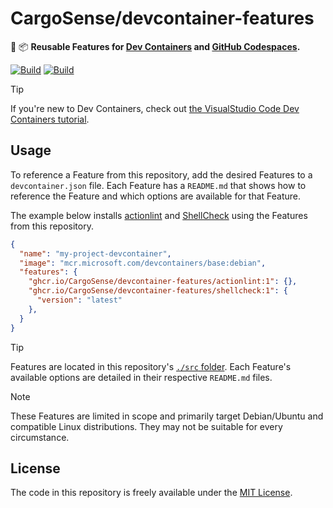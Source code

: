 # CargoSense/devcontainer-features

🐳 📦 **Reusable Features for [Dev Containers](https://code.visualstudio.com/docs/devcontainers/containers) and [GitHub Codespaces](https://github.com/features/codespaces).**

[![Build](https://img.shields.io/github/actions/workflow/status/CargoSense/devcontainer-features/lint.yml?branch=main&label=Lint&logo=github&style=for-the-badge)](https://github.com/CargoSense/devcontainer-features/actions/workflows/lint.yml)
[![Build](https://img.shields.io/github/actions/workflow/status/CargoSense/devcontainer-features/test.yml?branch=main&label=Test&logo=github&style=for-the-badge)](https://github.com/CargoSense/devcontainer-features/actions/workflows/test.yml)

> [!TIP]
> If you're new to Dev Containers, check out [the VisualStudio Code Dev Containers tutorial](https://code.visualstudio.com/docs/devcontainers/tutorial).

## Usage

To reference a Feature from this repository, add the desired Features to a `devcontainer.json` file. Each Feature has a `README.md` that shows how to reference the Feature and which options are available for that Feature.

The example below installs [actionlint](https://github.com/rhysd/actionlint) and [ShellCheck](https://www.shellcheck.net) using the Features from this repository.

```json
{
  "name": "my-project-devcontainer",
  "image": "mcr.microsoft.com/devcontainers/base:debian",
  "features": {
    "ghcr.io/CargoSense/devcontainer-features/actionlint:1": {},
    "ghcr.io/CargoSense/devcontainer-features/shellcheck:1": {
      "version": "latest"
    },
  }
}
```

> [!TIP]
> Features are located in this repository's [`./src` folder](https://github.com/CargoSense/devcontainer-features/tree/main/src). Each Feature's available options are detailed in their respective `README.md` files.

> [!NOTE]
> These Features are limited in scope and primarily target Debian/Ubuntu and compatible Linux distributions. They may not be suitable for every circumstance.

## License

The code in this repository is freely available under the [MIT License](https://opensource.org/licenses/MIT).
